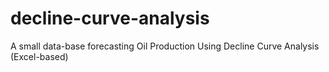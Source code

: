 # decline-curve-analysis
A small data-base forecasting Oil Production Using Decline Curve Analysis (Excel-based)
